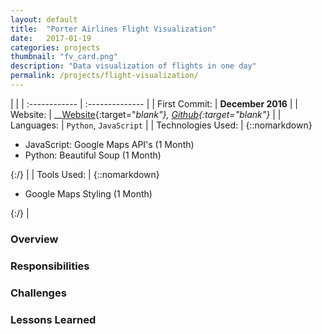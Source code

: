 ```yaml
---
layout: default
title:  "Porter Airlines Flight Visualization"
date:   2017-01-19
categories: projects
thumbnail: "fv_card.png"
description: "Data visualization of flights in one day"
permalink: /projects/flight-visualization/
---
```

|                      |
| :------------ | :-------------- |
| First Commit:      | __December 2016__ |
| Website:     |    __[Website][web]{:target="_blank"}, [Github][gh]{:target="_blank"}__   |
| Languages:  | `Python`, `JavaScript` |
| Technologies Used: |  {::nomarkdown}<ul><li>JavaScript: Google Maps API's (1 Month)</li><li>Python: Beautiful Soup (1 Month)</li></ul>{:/} |
| Tools Used: |  {::nomarkdown}<ul><li>Google Maps Styling (1 Month)</li></ul>{:/} |

### Overview



### Responsibilities



### Challenges



### Lessons Learned



<!-- Jekyll also offers powerful support for code snippets:

{% highlight swift %}
 override func viewDidLoad() {
        super.viewDidLoad()
        tv.delegate = self
        tv.dataSource = self

        tv.alwaysBounceVertical = false
        
        nextViewControllerButton.enabled = false
        nextViewControllerButton.alpha = 0.5
        // Do any additional setup after loading the view.
    }
{% endhighlight %} -->

[gh]: https://github.com/nkanetka/GpxLocationManager
[web]: http://nkanetka.github.io/Flight-Visualization/
